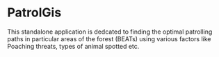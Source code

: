 # PatrolGis
This standalone application is dedcated to finding the optimal patrolling paths in particular areas of the forest (BEATs) using various factors like Poaching threats, types of animal spotted etc.
